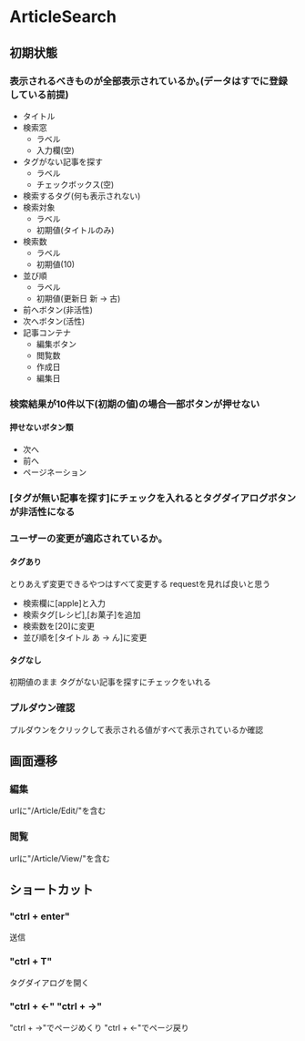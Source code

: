 <!-- データベース周りはphpunitでテストしてるからここではしなくてよい -->
# ArticleSearch
## 初期状態
### 表示されるべきものが全部表示されているか｡(データはすでに登録している前提)
* タイトル
* 検索窓
    * ラベル
    * 入力欄(空)
* タグがない記事を探す
    * ラベル
    * チェックボックス(空)
* 検索するタグ(何も表示されない)
* 検索対象
    * ラベル
    * 初期値(タイトルのみ)
* 検索数
    * ラベル
    * 初期値(10)
* 並び順
    * ラベル
    * 初期値(更新日 新 → 古)
* 前へボタン(非活性)
* 次へボタン(活性)
* 記事コンテナ
    * 編集ボタン
    * 閲覧数
    * 作成日
    * 編集日



### 検索結果が10件以下(初期の値)の場合一部ボタンが押せない
#### 押せないボタン類
* 次へ
* 前へ
* ページネーション

### [タグが無い記事を探す]にチェックを入れるとタグダイアログボタンが非活性になる

### ユーザーの変更が適応されているか｡
#### タグあり
とりあえず変更できるやつはすべて変更する
requestを見れば良いと思う  
* 検索欄に[apple]と入力
* 検索タグ[レシピ],[お菓子]を追加
* 検索数を[20]に変更
* 並び順を[タイトル あ → ん]に変更

#### タグなし
初期値のまま
タグがない記事を探すにチェックをいれる

### プルダウン確認
プルダウンをクリックして表示される値がすべて表示されているか確認

## 画面遷移
### 編集
urlに"/Article/Edit/"を含む

### 閲覧
urlに"/Article/View/"を含む

## ショートカット

### "ctrl + enter"
送信

### "ctrl + T"
タグダイアログを開く

### "ctrl + ←" "ctrl + →"
"ctrl + →"でページめくり
"ctrl + ←"でページ戻り
